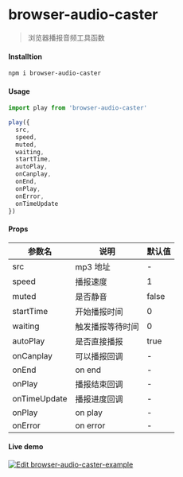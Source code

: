 # browser-audio-caster

> 浏览器播报音频工具函数

#### Installtion

```bash
npm i browser-audio-caster
```

#### Usage

```js
import play from 'browser-audio-caster'

play({
  src,
  speed,
  muted,
  waiting,
  startTime,
  autoPlay,
  onCanplay,
  onEnd,
  onPlay,
  onError,
  onTimeUpdate
})
```

#### Props

| 参数名       | 说明             | 默认值 |
| ------------ | ---------------- | ------ |
| src          | mp3 地址         | -      |
| speed        | 播报速度         | 1      |
| muted        | 是否静音         | false  |
| startTime    | 开始播报时间     | 0      |
| waiting      | 触发播报等待时间 | 0      |
| autoPlay     | 是否直接播报     | true   |
| onCanplay    | 可以播报回调     | -      |
| onEnd        | on end     | -      |
| onPlay       | 播报结束回调     | -      |
| onTimeUpdate | 播报进度回调     | -      |
| onPlay       | on play        | -      |
| onError      | on error         | -      |

#### Live demo

[![Edit browser-audio-caster-example](https://codesandbox.io/static/img/play-codesandbox.svg)](https://codesandbox.io/s/browser-broadcast-example-d3fq9u?fontsize=14&hidenavigation=1&theme=dark)
